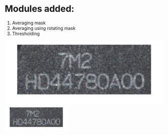 # Modules added:
1. Averaging mask
2. Averaging using rotating mask
3. Thresholding 

![Original Image](original.jpg "original image")
<img src="original.jpg" alt="original" width="200"/>
